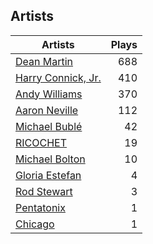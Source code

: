 ## Artists
Artists | Plays 
----- | -----: 
[Dean Martin](/artists/dean-martin-6555) | 688
[Harry Connick, Jr.](/artists/harry-connick-jr-41411) | 410
[Andy Williams](/artists/andy-williams-16425) | 370
[Aaron Neville](/artists/aaron-neville-384) | 112
[Michael Bublé](/artists/michael-buble-58319) | 42
[RICOCHET](/artists/ricochet-30404504) | 19
[Michael Bolton](/artists/michael-bolton-5090) | 10
[Gloria Estefan](/artists/gloria-estefan-31888) | 4
[Rod Stewart](/artists/rod-stewart-2202) | 3
[Pentatonix](/artists/pentatonix-655231) | 1
[Chicago](/artists/chicago-5663) | 1

